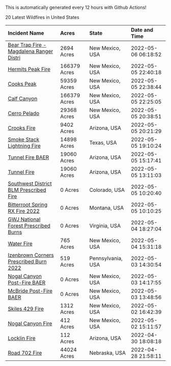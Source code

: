 This is automatically generated every 12 hours with Github Actions!

20 Latest Wildfires in United States

 | Incident Name | Acres | State | Date and Time |
|:---|:---|:---|:---|
| [Bear Trap Fire - Magdalena Ranger Distri](https://inciweb.nwcg.gov/incident/8093/) | 2694 Acres | New Mexico, USA | 2022-05-06 06:18:52 |
| [Hermits Peak Fire](https://inciweb.nwcg.gov/incident/8049/) | 166379 Acres | New Mexico, USA | 2022-05-05 22:40:18 |
| [Cooks Peak](https://inciweb.nwcg.gov/incident/8066/) | 59359 Acres | New Mexico, USA | 2022-05-05 22:38:44 |
| [Calf Canyon](https://inciweb.nwcg.gov/incident/8069/) | 166379 Acres | New Mexico, USA | 2022-05-05 22:25:05 |
| [Cerro Pelado](https://inciweb.nwcg.gov/incident/8075/) | 29368 Acres | New Mexico, USA | 2022-05-05 20:38:51 |
| [Crooks Fire](https://inciweb.nwcg.gov/incident/8067/) | 9402 Acres | Arizona, USA | 2022-05-05 20:21:29 |
| [Smoke Stack Lightning Fire](https://inciweb.nwcg.gov/incident/8094/) | 14898 Acres | Texas, USA | 2022-05-05 19:10:24 |
| [Tunnel Fire BAER](https://inciweb.nwcg.gov/incident/8088/) | 19060 Acres | Arizona, USA | 2022-05-05 15:17:41 |
| [Tunnel Fire](https://inciweb.nwcg.gov/incident/8068/) | 19060 Acres | Arizona, USA | 2022-05-05 13:11:03 |
| [Southwest District BLM Prescribed Fire ](https://inciweb.nwcg.gov/incident/7852/) | 0 Acres | Colorado, USA | 2022-05-05 10:20:40 |
| [Bitterroot Spring RX Fire 2022](https://inciweb.nwcg.gov/incident/8024/) | 0 Acres | Montana, USA | 2022-05-05 10:10:25 |
| [GWJ National Forest Prescribed Burns](https://inciweb.nwcg.gov/incident/7945/) | 0 Acres | Virginia, USA | 2022-05-04 18:27:04 |
| [Water Fire](https://inciweb.nwcg.gov/incident/8089/) | 765 Acres | New Mexico, USA | 2022-05-04 15:31:18 |
| [Izenbrown Corners Prescribed Burn 2022](https://inciweb.nwcg.gov/incident/8087/) | 519 Acres | Pennsylvania, USA | 2022-05-03 14:30:54 |
| [Nogal Canyon Post-Fire BAER](https://inciweb.nwcg.gov/incident/8072/) | 0 Acres | New Mexico, USA | 2022-05-03 14:17:55 |
| [McBride Post-Fire BAER](https://inciweb.nwcg.gov/incident/8080/) | 0 Acres | New Mexico, USA | 2022-05-03 13:48:56 |
| [Skiles 429 Fire](https://inciweb.nwcg.gov/incident/8092/) | 1312 Acres | New Mexico, USA | 2022-05-02 16:42:39 |
| [Nogal Canyon Fire](https://inciweb.nwcg.gov/incident/8062/) | 412 Acres | New Mexico, USA | 2022-05-02 15:11:57 |
| [Locklin Fire](https://inciweb.nwcg.gov/incident/8083/) | 112 Acres | Arizona, USA | 2022-04-30 18:08:18 |
| [Road 702 Fire](https://inciweb.nwcg.gov/incident/8081/) | 44024 Acres | Nebraska, USA | 2022-04-28 21:58:11 |
